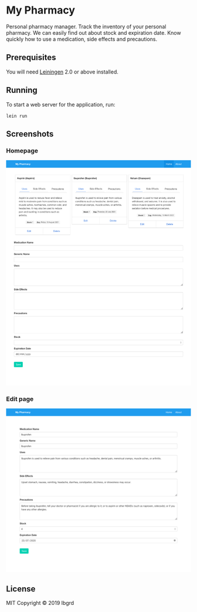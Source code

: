 # My Pharmacy

Personal pharmacy manager.
Track the inventory of your personal pharmacy.
We can easily find out about stock and expiration date.
Know quickly how to use a medication, side effects and precautions.

## Prerequisites

You will need [Leiningen][1] 2.0 or above installed.

[1]: https://github.com/technomancy/leiningen

## Running

To start a web server for the application, run:

    lein run 
## Screenshots
### Homepage
![](https://raw.githubusercontent.com/lbgrd/my-pharmacy/master/resources/public/img/screen_01.png "My Pharmacy - Homepage")

### Edit page
![](https://raw.githubusercontent.com/lbgrd/my-pharmacy/master/resources/public/img/screen_02.png "My Pharmacy - Edit page")

## License
MIT
Copyright © 2019 lbgrd
